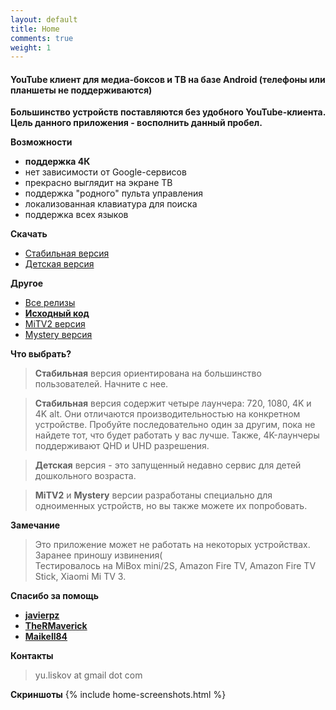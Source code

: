 ```yaml
---
layout: default
title: Home
comments: true
weight: 1
---
```


#### YouTube клиент для медиа-боксов и ТВ на базе Android (телефоны или планшеты не поддерживаются)

**Большинство устройств поставляются без удобного YouTube-клиента. Цель данного приложения - восполнить данный пробел.**

**Возможности**
- **поддержка 4К**
- нет зависимости от Google-сервисов
- прекрасно выглядит на экране ТВ
- поддержка "родного" пульта управления
- локализованная клавиатура для поиска
- поддержка всех языков

**Скачать**
- [Стабильная версия]({{site.binaries.unified}})   
- [Детская версия]({{site.binaries.kids}})   

**Другое**
- [Все релизы](https://github.com/yuliskov/SmartYouTubeTV/releases)  
- **[Исходный код](https://github.com/yuliskov/SmartYouTubeTV)**  
- [MiTV2 версия]({{site.binaries.MiTV2}})   
- [Mystery версия]({{site.binaries.MiTV2}})   

**Что выбрать?**

> **Стабильная** версия ориентирована на большинство пользователей. Начните с нее.

> **Стабильная** версия содержит четыре лаунчера: 720, 1080, 4K и 4K alt. Они отличаются производительностью на конкретном устройстве. Пробуйте последовательно один за другим, пока не найдете тот, что будет работать у вас лучше. Также, 4K-лаунчеры поддерживают QHD и UHD разрешения.

> **Детская** версия - это запущенный недавно сервис для детей дошкольного возраста.

> **MiTV2** и **Mystery** версии разработаны специально для одноименных устройств, но вы также можете их попробовать.

**Замечание** 
> Это приложение может не работать на некоторых устройствах. Заранее приношу извинения(  
> Тестировалось на MiBox mini/2S, Amazon Fire TV, Amazon Fire TV Stick, Xiaomi Mi TV 3.

**Спасибо за помощь**
- **[javierpz](https://github.com/javierpz)**
- **[TheRMaverick](https://github.com/TheRMaverick)**
- **[Maikell84](https://github.com/Maikell84)**

**Контакты**
> yu.liskov at gmail dot com

**Скриншоты**
{% include home-screenshots.html %}